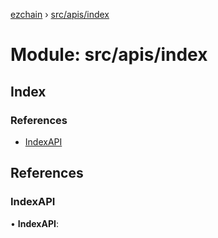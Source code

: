 [ezchain](../README.md) › [src/apis/index](src_apis_index.md)

# Module: src/apis/index

## Index

### References

* [IndexAPI](src_apis_index.md#indexapi)

## References

###  IndexAPI

• **IndexAPI**:
